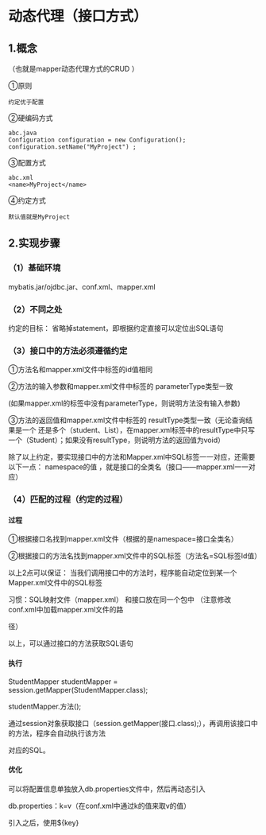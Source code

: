 # 动态代理（接口方式）

## 1.概念

（也就是mapper动态代理方式的CRUD ）

①原则

```
约定优于配置 
```

②硬编码方式

```
abc.java
Configuration configuration = new Configuration();
configuration.setName("MyProject") ;
```

③配置方式

```
abc.xml 
<name>MyProject</name>
```

④约定方式

```
默认值就是MyProject
```

## 2.实现步骤

### （1）基础环境

mybatis.jar/ojdbc.jar、conf.xml、mapper.xml

### （2）不同之处

约定的目标： 省略掉statement，即根据约定直接可以定位出SQL语句

### （3）接口中的方法必须遵循约定

①方法名和mapper.xml文件中标签的id值相同

②方法的输入参数和mapper.xml文件中标签的 parameterType类型一致

 (如果mapper.xml的标签中没有parameterType，则说明方法没有输入参数)

③方法的返回值和mapper.xml文件中标签的 resultType类型一致（无论查询结果是一个 还是多个（student、List<Student>），在mapper.xml标签中的resultType中只写 一个（Student）；如果没有resultType，则说明方法的返回值为void）

除了以上约定，要实现接口中的方法和Mapper.xml中SQL标签一一对应，还需要以下一点：
namespace的值 ，就是接口的全类名（接口——mapper.xml一一对应）

### （4）匹配的过程（约定的过程）

#### 过程

①根据接口名找到mapper.xml文件（根据的是namespace=接口全类名）

②根据接口的方法名找到mapper.xml文件中的SQL标签（方法名=SQL标签Id值）

以上2点可以保证： 当我们调用接口中的方法时，程序能自动定位到某一个Mapper.xml文件中的SQL标签

习惯：SQL映射文件（mapper.xml） 和接口放在同一个包中 （注意修改conf.xml中加载mapper.xml文件的路

径）

以上，可以通过接口的方法获取SQL语句

#### 执行

StudentMapper studentMapper = session.getMapper(StudentMapper.class);

studentMapper.方法();

通过session对象获取接口（session.getMapper(接口.class);），再调用该接口中的方法，程序会自动执行该方法

对应的SQL。

#### 优化

可以将配置信息单独放入db.properties文件中，然后再动态引入

db.properties：k=v（在conf.xml中通过k的值来取v的值）

<configuration>

<properties resource="db.properties"/>

引入之后，使用${key}